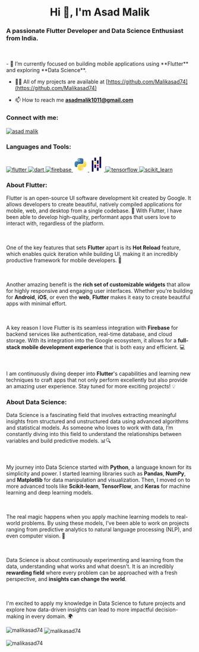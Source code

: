 <h1 align="center">Hi 👋, I'm Asad Malik</h1>
<h3 align="left">A passionate Flutter Developer and Data Science Enthusiast from India.</h3>
<br>
<br/>
- 🌱 I’m currently focused on building mobile applications using **Flutter** and exploring **Data Science**.

- 👨‍💻 All of my projects are available at [https://github.com/Malikasad74](https://github.com/Malikasad74)

- 📫 How to reach me **asadmalik1011@gmail.com**

<h3 align="left">Connect with me:</h3>
<p align="left">
<a href="https://linkedin.com/in/asad malik" target="blank"><img align="center" src="https://raw.githubusercontent.com/rahuldkjain/github-profile-readme-generator/master/src/images/icons/Social/linked-in-alt.svg" alt="asad malik" height="30" width="40" /></a>
</p>

<h3 align="left">Languages and Tools:</h3>
<p align="left">
  <!-- Flutter Logo -->
  <a href="https://flutter.dev" target="_blank" rel="noreferrer">
    <img src="https://upload.wikimedia.org/wikipedia/commons/9/91/Flutter_logo_2021.svg" alt="flutter" width="50" height="50"/>
  </a>
  
  <!-- Dart Logo -->
  <a href="https://dart.dev" target="_blank" rel="noreferrer">
    <img src="https://upload.wikimedia.org/wikipedia/commons/7/7f/Dart-logo.png" alt="dart" width="50" height="50"/>
  </a>
  
  <!-- Firebase Logo -->
  <a href="https://firebase.google.com/" target="_blank" rel="noreferrer">
    <img src="https://upload.wikimedia.org/wikipedia/commons/9/91/Firebase_Logo_2016.svg" alt="firebase" width="50" height="50"/>
  </a>

  <!-- Data Science Logos -->
  <a href="https://www.python.org" target="_blank" rel="noreferrer">
    <img src="https://raw.githubusercontent.com/devicons/devicon/master/icons/python/python-original.svg" alt="python" width="40" height="40"/>
  </a>
  <a href="https://pandas.pydata.org/" target="_blank" rel="noreferrer">
    <img src="https://raw.githubusercontent.com/devicons/devicon/2ae2a900d2f041da66e950e4d48052658d850630/icons/pandas/pandas-original.svg" alt="pandas" width="40" height="40"/>
  </a>
  <a href="https://www.tensorflow.org" target="_blank" rel="noreferrer">
    <img src="https://www.vectorlogo.zone/logos/tensorflow/tensorflow-icon.svg" alt="tensorflow" width="40" height="40"/>
  </a>
  <a href="https://scikit-learn.org/" target="_blank" rel="noreferrer">
    <img src="https://upload.wikimedia.org/wikipedia/commons/0/05/Scikit_learn_logo_small.svg" alt="scikit_learn" width="40" height="40"/>
  </a>
</p>

<h3 align="left">About Flutter:</h3>
<p align="left">
  Flutter is an open-source UI software development kit created by Google. It allows developers to create beautiful, natively compiled applications for mobile, web, and desktop from a single codebase. 🚀 With Flutter, I have been able to develop high-quality, performant apps that users love to interact with, regardless of the platform.

  <br><br>
  One of the key features that sets **Flutter** apart is its **Hot Reload** feature, which enables quick iteration while building UI, making it an incredibly productive framework for mobile developers. 🚧

  <br><br>
  Another amazing benefit is the **rich set of customizable widgets** that allow for highly responsive and engaging user interfaces. Whether you're building for **Android**, **iOS**, or even the **web**, **Flutter** makes it easy to create beautiful apps with minimal effort.

  <br><br>
  A key reason I love Flutter is its seamless integration with **Firebase** for backend services like authentication, real-time database, and cloud storage. With its integration into the Google ecosystem, it allows for a **full-stack mobile development experience** that is both easy and efficient. 💻

  <br><br>
  I am continuously diving deeper into **Flutter**'s capabilities and learning new techniques to craft apps that not only perform excellently but also provide an amazing user experience. Stay tuned for more exciting projects! 💡
</p>

<h3 align="left">About Data Science:</h3>
<p align="left">
  Data Science is a fascinating field that involves extracting meaningful insights from structured and unstructured data using advanced algorithms and statistical models. As someone who loves to work with data, I’m constantly diving into this field to understand the relationships between variables and build predictive models. 📊🔍

  <br><br>
  My journey into Data Science started with **Python**, a language known for its simplicity and power. I started learning libraries such as **Pandas**, **NumPy**, and **Matplotlib** for data manipulation and visualization. Then, I moved on to more advanced tools like **Scikit-learn**, **TensorFlow**, and **Keras** for machine learning and deep learning models.

  <br><br>
  The real magic happens when you apply machine learning models to real-world problems. By using these models, I’ve been able to work on projects ranging from predictive analytics to natural language processing (NLP), and even computer vision. 🤖

  <br><br>
  Data Science is about continuously experimenting and learning from the data, understanding what works and what doesn't. It is an incredibly **rewarding field** where every problem can be approached with a fresh perspective, and **insights can change the world**.

  <br><br>
  I'm excited to apply my knowledge in Data Science to future projects and explore how data-driven insights can lead to more impactful decision-making in every domain. 🌍
</p>

<p><img align="left" src="https://github-readme-stats.vercel.app/api/top-langs?username=malikasad74&show_icons=true&locale=en&layout=compact" alt="malikasad74" /></p>

<p>&nbsp;<img align="center" src="https://github-readme-stats.vercel.app/api?username=malikasad74&show_icons=true&locale=en" alt="malikasad74" /></p>

<p><img align="center" src="https://github-readme-streak-stats.herokuapp.com/?user=malikasad74&" alt="malikasad74" /></p>
